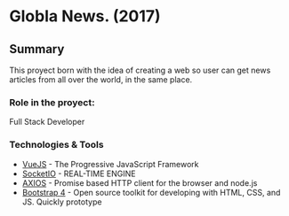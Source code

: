 # Globla News. (2017)


## Summary
This proyect born with the idea of creating a web so user can get news articles from all over the world, in the same place.


### Role in the proyect: 
Full Stack Developer


### Technologies & Tools

* [VueJS](https://vuejs.org/) - The Progressive
JavaScript Framework
* [SocketIO](https://socket.io/) - REAL-TIME ENGINE
* [AXIOS](https://github.com/axios/axios) - Promise based HTTP client for the browser and node.js
* [Bootstrap 4](https://getbootstrap.com/docs/4.0/getting-started/introduction/) -  Open source toolkit for developing with HTML, CSS, and JS. Quickly prototype
